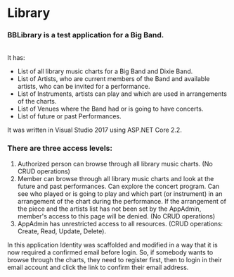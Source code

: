 # Library
<h3>BBLibrary is a test application for a Big Band.</h3>
<br>
<div>
It has:
<ul>
<li>List of all library music charts for a Big Band and Dixie Band.</li> 
<li>List of Artists, who are current members of the Band and available artists, who can be invited for a performance.</li>
<li>List of Instruments, artists can play and which are used in arrangements of the charts.</li>
<li>List of Venues where the Band had or is going to have concerts.</li>
<li>List of future or past Performances.</li>
</ul>
</div>
It was written in Visual Studio 2017 using ASP.NET Core 2.2.
<div>
<h3>There are three access levels:</h3>
<ol>
<li>Authorized person can browse through all library music charts. (No CRUD operations)</li>
<li>Member can browse through all library music charts and look at the future and past performances. Can explore the concert program. Can see who played or is going to play and which part (or instrument) in an arrangement of the chart during the performance.
If the arrangement of the piece and the artists list has not been set by the AppAdmin, member's access to this page will be denied.  (No CRUD operations)</li>
<li>AppAdmin has unrestricted access to all resources. (CRUD operations: Create, Read, Update, Delete).</li>
</ol>
</div>
In this application Identity was scaffolded and modified in a way that it is now required a confirmed email before login. So, if somebody wants to browse through the charts, they need to register first, then to login in their email account and click the link to confirm their email address.

